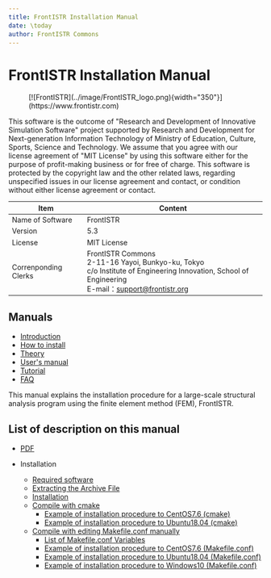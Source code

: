 ```yaml
---
title: FrontISTR Installation Manual
date: \today
author: FrontISTR Commons
---
```


<!-- 表記は FrontISTR ver. 0.0 で統一します -->
# FrontISTR Installation Manual

<figure markdown>
  [![FrontISTR](../image/FrontISTR_logo.png){width="350"}](https://www.frontistr.com)
</figure>

This software is the outcome of "Research and Development of Innovative Simulation Software" project supported by Research and Development for Next-generation Information Technology of Ministry of Education, Culture, Sports, Science and Technology. We assume that you agree with our license agreement of "MIT License" by using this software either for the purpose of profit-making business or for free of charge. This software is protected by the copyright law and the other related laws, regarding unspecified issues in our license agreement and contact, or condition without either license agreement or contact.

| Item                 | Content                                                        |
|----------------------|----------------------------------------------------------------|
| Name of Software     | FrontISTR                                                      |
| Version              | 5.3                                                          |
| License              | MIT License                                                    |
| Correnponding Clerks | FrontISTR Commons<br>2-11-16 Yayoi, Bunkyo-ku, Tokyo<br>c/o Institute of Engineering Innovation, School of Engineering<br>E-mail：support@frontistr.org |

## Manuals

  - [Introduction](../intro/index.md)
  - [How to install](../install/index.md)
  - [Theory](../theory/index.md)
  - [User's manual](../analysis/index.md)
  - [Tutorial](../tutorial/index.md)
  - [FAQ](../faq/index.md)

<!-- ここまでテンプレート -->

This manual explains the installation procedure for a large-scale structural analysis program using the finite element method (FEM), FrontISTR.

## List of description on this manual

- [PDF](install_en.pdf)

- Installation
  - [Required software](install_01.md)
  - [Extracting the Archive File](install_02.md)
  - [Installation](install_03.md)
  - [Compile with cmake](install_04.md)
    - [Example of installation procedure to CentOS7.6 (cmake)](install_07.md)
    - [Example of installation procedure to Ubuntu18.04 (cmake)](install_09.md)
  - [Compile with editing Makefile.conf manually](install_05.md)
    - [List of Makefile.conf Variables](install_06.md)
    - [Example of installation procedure to CentOS7.6 (Makefile.conf)](install_08.md)
    - [Example of installation procedure to Ubuntu18.04 (Makefile.conf)](install_10.md)
    - [Example of installation procedure to Windows10 (Makefile.conf)](install_11.md)


